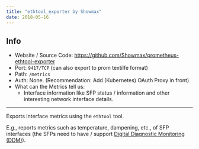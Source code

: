 ```yaml
---
title: "ethtool_exporter by Showmax"
date: 2018-05-16
---
```


## Info

* Website / Source Code: https://github.com/Showmax/prometheus-ethtool-exporter
* Port: `9417/TCP` (can also export to prom textilfe format)
* Path: `/metrics`
* Auth: None. (Recommendation: Add (Kubernetes) OAuth Proxy in front)
* What can the Metrics tell us:
    * Interface information like SFP status / information and other interesting network interface details.

***

Exports interface metrics using the `ethtool` tool.

E.g., reports metrics such as temperature, dampening, etc., of SFP interfaces (the SFPs need to have / support [Digital Diagnostic Monitoring (DDM)](https://en.wikipedia.org/wiki/Small_form-factor_pluggable_transceiver#Digital_diagnostics_monitoring)).
